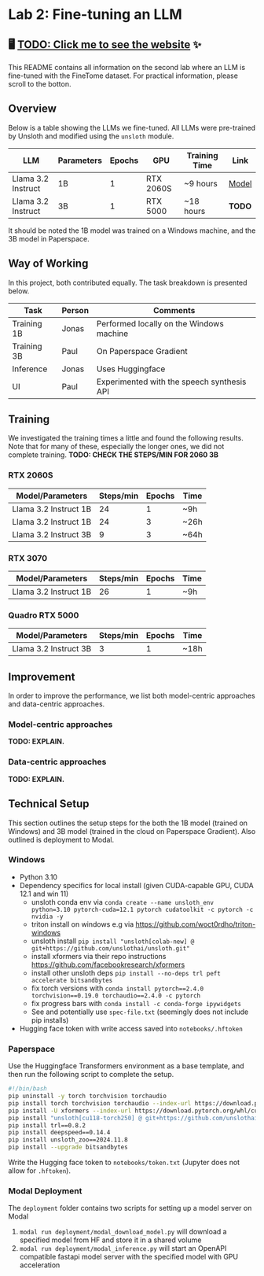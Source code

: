# Lab 2: Fine-tuning an LLM

## 🖥️ [TODO: Click me to see the website]() ✨

This README contains all information on the second lab where an LLM is fine-tuned with the FineTome dataset.
For practical information, please scroll to the botton.

## Overview

Below is a table showing the LLMs we fine-tuned.
All LLMs were pre-trained by Unsloth and modified using the `unsloth` module.

| LLM | Parameters | Epochs | GPU | Training Time | Link |
| -- | -- | -- | -- | -- | -- |
| Llama 3.2 Instruct | 1B | 1 | RTX 2060S | ~9 hours | [Model](https://huggingface.co/Taiwar/llama-3.2-1b-instruct-lora_model-1epoch) |
| Llama 3.2 Instruct | 3B | 1 | RTX 5000 | ~18 hours | **TODO** |

It should be noted the 1B model was trained on a Windows machine, and the 3B model in Paperspace.

## Way of Working

In this project, both contributed equally.
The task breakdown is presented below.

| Task | Person | Comments
| -- | -- | -- |
| Training 1B | Jonas | Performed locally on the Windows machine |
| Training 3B | Paul | On Paperspace Gradient |
| Inference | Jonas | Uses Huggingface |
| UI | Paul | Experimented with the speech synthesis API |

## Training 

We investigated the training times a little and found the following results. Note that for many of these, especially the longer ones, we did not complete training.
**TODO: CHECK THE STEPS/MIN FOR 2060 3B**

### RTX 2060S

| Model/Parameters | Steps/min | Epochs | Time |
| -- | -- | -- | -- |
| Llama 3.2 Instruct 1B | 24 | 1 | ~9h |
| Llama 3.2 Instruct 1B | 24 | 3 | ~26h |
| Llama 3.2 Instruct 3B | 9 | 3 | ~64h |

### RTX 3070

| Model/Parameters | Steps/min | Epochs | Time |
| -- | -- | -- | -- |
| Llama 3.2 Instruct 1B | 26 | 1 | ~9h |

### Quadro RTX 5000

| Model/Parameters | Steps/min | Epochs | Time |
| -- | -- | -- | -- |
| Llama 3.2 Instruct 3B | 3 | 1 | ~18h |

## Improvement

In order to improve the performance, we list both model-centric approaches and data-centric approaches.

### Model-centric approaches
**TODO: EXPLAIN.**

### Data-centric approaches
**TODO: EXPLAIN.**

## Technical Setup

This section outlines the setup steps for the both the 1B model (trained on Windows) and 3B model (trained in the cloud on Paperspace Gradient). Also outlined is deployment to Modal.

### Windows
- Python 3.10
- Dependency specifics for local install (given CUDA-capable GPU, CUDA 12.1 and win 11)
  - unsloth conda env via `conda create --name unsloth_env python=3.10 pytorch-cuda=12.1 pytorch cudatoolkit -c pytorch -c nvidia -y`
  - triton install on windows e.g via https://github.com/woct0rdho/triton-windows
  - unsloth install `pip install "unsloth[colab-new] @ git+https://github.com/unslothai/unsloth.git"`
  - install xformers via their repo instructions https://github.com/facebookresearch/xformers
  - install other unsloth deps `pip install --no-deps trl peft accelerate bitsandbytes`
  - fix torch versions with `conda install pytorch==2.4.0 torchvision==0.19.0 torchaudio==2.4.0 -c pytorch`
  - fix progress bars with `conda install -c conda-forge ipywidgets`
  - See and potentially use `spec-file.txt` (seemingly does not include pip installs)
- Hugging face token with write access saved into `notebooks/.hftoken`

### Paperspace

Use the Huggingface Transformers environment as a base template, and then run the following script to complete the setup.
```sh
#!/bin/bash
pip uninstall -y torch torchvision torchaudio
pip install torch torchvision torchaudio --index-url https://download.pytorch.org/whl/cu118
pip install -U xformers --index-url https://download.pytorch.org/whl/cu118
pip install "unsloth[cu118-torch250] @ git+https://github.com/unslothai/unsloth.git"
pip install trl==0.8.2
pip install deepspeed==0.14.4
pip install unsloth_zoo==2024.11.8
pip install --upgrade bitsandbytes
```

Write the Hugging face token to `notebooks/token.txt` (Jupyter does not allow for `.hftoken`).

### Modal Deployment
The `deployment` folder contains two scripts for setting up a model server on Modal
1. `modal run deployment/modal_download_model.py` will download a specified model from HF and store it in a shared volume
2. `modal run deployment/modal_inference.py` will start an OpenAPI compatible fastapi model server with the specified model with GPU acceleration
